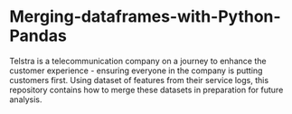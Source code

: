 # Merging-dataframes-with-Python-Pandas
Telstra is a telecommunication company on a journey to enhance the customer experience - ensuring everyone in the company is putting customers first. Using dataset of features from their service logs, this repository contains how to merge these datasets in preparation for future analysis.
